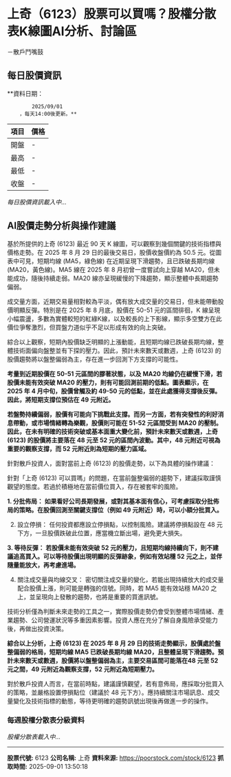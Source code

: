 # 上奇（6123）股票可以買嗎？股權分散表K線圖AI分析、討論區
－散戶鬥嘴鼓

## 每日股價資訊

**資料日期：
        
            2025/09/01
        ，每天14:00後更新。**

| 項目 | 價格 |
|------|------|
| 開盤 | - |
| 最高 | - |
| 最低 | - |
| 收盤 | - |

*每日股價資訊載入中...*

## AI股價走勢分析與操作建議

基於所提供的上奇 (6123) 最近 90 天 K 線圖，可以觀察到幾個關鍵的技術指標與價格走勢。在 2025 年 8 月 29 日的最後交易日，股價收盤價約為 50.5 元。從圖表中可見，短期均線 (MA5，綠色線) 在近期呈現下滑趨勢，且已跌破長期均線 (MA20，黃色線)。MA5 線在 2025 年 8 月初曾一度嘗試向上穿越 MA20，但未能成功，隨後持續走弱。MA20 線亦呈現緩慢的下降趨勢，顯示整體中長期趨勢偏弱。

成交量方面，近期交易量相對較為平淡，偶有放大成交量的交易日，但未能帶動股價明顯反彈。特別是在 2025 年 8 月底，股價在 50-51 元的區間徘徊，K 線呈現小幅震盪，多數為實體較短的紅綠K線，以及較長的上下影線，顯示多空雙方在此價位爭奪激烈，但買盤力道似乎不足以形成有效的向上突破。

綜合以上觀察，短期內股價缺乏明顯的上漲動能，且短期均線已跌破長期均線，整體技術面偏向盤整並有下探的壓力。因此，預計未來數天或數週，上奇 (6123) 的股價趨勢將以盤整偏弱為主，存在進一步回測下方支撐的可能性。

**考量到近期股價在 50-51 元區間的膠著狀態，以及 MA20 均線仍在緩慢下滑，若股價未能有效突破 MA20 的壓力，則有可能回測前期的低點。圖表顯示，在 2025 年 4 月中旬，股價曾觸及約 49-50 元的低點，並在此處獲得支撐後反彈。因此，將短期支撐位預估在 49 元附近。**

**若盤勢持續偏弱，股價有可能向下挑戰此支撐。而另一方面，若有突發性的利好消息帶動，或市場情緒轉為樂觀，股價則可能在 51-52 元區間受到 MA20 的壓制。因此，在未有明確的技術突破或基本面重大變化前，預計未來數天或數週，上奇 (6123) 的股價將主要落在 48 元至 52 元的區間內波動。其中，48 元附近可視為重要的觀察支撐，而 52 元附近則為短期的壓力區域。**

針對散戶投資人，面對當前上奇 (6123) 的股價走勢，以下為具體的操作建議：

針對「上奇 (6123) 可以買嗎」的問題，在當前盤整偏弱的趨勢下，建議採取謹慎觀望的態度。若過於積極地在當前價位買入，存在被套牢的風險。

**1.  分批佈局： 如果看好公司長期發展，或對其基本面有信心，可考慮採取分批佈局的策略。在股價回測至關鍵支撐位（例如 49 元附近）時，可以小額分批買入。**

2.  設立停損： 任何投資都應設立停損點，以控制風險。建議將停損點設在 48 元下方，一旦股價跌破此位置，應當機立斷出場，避免更大損失。

**3.  等待反彈： 若股價未能有效突破 52 元的壓力，且短期均線持續向下，則不建議追高買入。可以等待股價出現明顯的反彈跡象，例如有效站穩 52 元之上，並伴隨量能放大，再考慮進場。**

4.  關注成交量與均線交叉： 密切關注成交量的變化，若能出現持續放大的成交量配合股價上漲，則可能是轉強的信號。同時，若 MA5 能有效站穩 MA20 之上，並呈現向上發散的趨勢，也將是重要的買進訊號。

技術分析僅為判斷未來走勢的工具之一，實際股價走勢仍會受到整體市場情緒、產業趨勢、公司營運狀況等多重因素影響。投資人應在充分了解自身風險承受能力後，再做出投資決策。

**綜合以上分析，上奇 (6123) 在 2025 年 8 月 29 日的技術走勢顯示，股價處於盤整偏弱的格局，短期均線 MA5 已跌破長期均線 MA20，且整體呈現下滑趨勢。預計未來數天或數週，股價將以盤整偏弱為主，主要交易區間可能落在48 元至 52 元之間，49 元附近為觀察支撐，52 元附近為短期壓力。**

對於散戶投資人而言，在當前時點，建議謹慎觀望，若有意佈局，應採取分批買入的策略，並嚴格設置停損點位（建議於 48 元下方）。應持續關注市場訊息、成交量變化及技術指標的動態，等待更明確的趨勢訊號出現後再做進一步的操作。

### 每週股權分散表分級資料

*股權分散表載入中...*

---

**股票代號:** 6123
**公司名稱:** 上奇
**資料來源:** https://poorstock.com/stock/6123
**抓取時間:** 2025-09-01 13:50:18